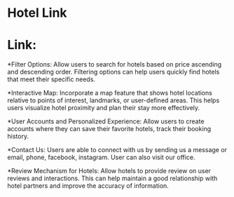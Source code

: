 # Hotel Link
# Link: 

*Filter Options: Allow users to search for hotels based on price ascending and descending order. Filtering options can help users quickly find hotels that meet their specific needs.

*Interactive Map: Incorporate a map feature that shows hotel locations relative to points of interest, landmarks, or user-defined areas. This helps users visualize hotel proximity and plan their stay more effectively.

*User Accounts and Personalized Experience: Allow users to create accounts where they can save their favorite hotels, track their booking history.

*Contact Us: Users are able to connect with us by sending us a message or email, phone, facebook, instagram. User can also visit our office.

*Review Mechanism for Hotels: Allow hotels to provide review on user reviews and interactions. This can help maintain a good relationship with hotel partners and improve the accuracy of information.